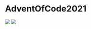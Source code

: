# AdventOfCode2021

![](https://img.shields.io/badge/day%20📅-15-blue)
![](https://img.shields.io/badge/stars%20⭐-18-yellow)
